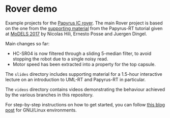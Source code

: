 Rover demo
==========

Example projects for the [Papyrus IC rover](https://wiki.polarsys.org/Rover5_BOM). The main Rover project is based on the one from the [supporting material](http://flux.cs.queensu.ca/mase/papyrus-rt-resources/supporting-material-for-the-models17-tutorial/) from the Papyrus-RT tutorial given at [MoDELS 2017](https://www.cs.utexas.edu/models2017/home) by Nicolas Hili, Ernesto Posse and Juergen Dingel.

Main changes so far:

* HC-SR04 is now filtered through a sliding 5-median filter, to avoid stopping the robot due to a single noisy read.
* Motor speed has been extracted into a property for the top capsule.

The `slides` directory includes supporting material for a 1.5-hour interactive lecture on an introduction to UML-RT and Papyrus-RT in particular.

The `videos` directory contains videos demonstrating the behaviour achieved by the various branches in this repository.

For step-by-step instructions on how to get started, you can follow [this blog post](https://xmleye.wordpress.com/2017/10/17/running-uml-rt-models-on-a-raspberry-pi-based-rover/) for GNU/Linux environments.
